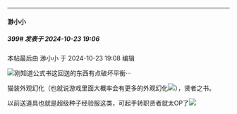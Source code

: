 ﻿
*****

####  渺小小  
##### 399#       发表于 2024-10-23 19:06

 本帖最后由 渺小小 于 2024-10-23 19:08 编辑 

<img src="https://static.saraba1st.com/image/smiley/face2017/049.png" referrerpolicy="no-referrer">刚知道公式书这回送的东西有点破坏平衡···

猫装外观幻化（也就说游戏里面大概率会有更多的外观幻化<img src="https://static.saraba1st.com/image/smiley/face2017/034.png" referrerpolicy="no-referrer">），贤者之书。

以前送道具也就是超级种子经验服这类，可起手转职贤者就太OP了<img src="https://static.saraba1st.com/image/smiley/face2017/018.png" referrerpolicy="no-referrer">


